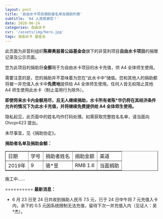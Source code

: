 ```yaml
---
layout: post
title: '自由水卡项目捐助者名单及捐助列表'
subtitle: 'A4 人民感谢您！'
date: 2020-06-24
categories: 自由水卡
cvr: '/assets/img/hero.jpg'
tags: 自由水卡 基金会
---
```

此页面为非营利组织<b>陈卿奥慈善公益基金会</b>旗下的非营利项目<b>自由水卡项目</b>的捐赠记录及公示页面。

您为此项目的捐助将<b>全部</b>用于为自由水卡项目的水卡充值，供 A4 全体师生使用。

需要注意的是，您的捐助并不意味着为您在“此水卡中”储值。您和其他人的捐助都将被一并充值入水卡中<b>免费地</b>提供给 A4 全体师生使用。任何人皆无权阻止其他 A4 师生使用此水卡（制止滥用行为除外）。

<b>即使将来水卡内金额用尽，且无人继续捐助，水卡所有者陈*华仍将在其经济条件允许的情况下为此水卡充值，并将继续免费提供给 A4 全体师生使用。</b>

隐私起见，此页面中的姓名均作打码处理。如需获取完整姓名名单，请当面向 Olvcpr423 提出。

未尽事宜，见《捐助协定》。

<b>捐助者名单及捐助金额：</b>

<table border="1">
<tr>
  <td>日期</td>
  <td>学号</td>
  <td>捐助者姓名</td>
  <td>捐助金额</td>
  <td>渠道</td>
</tr>
<tr>
  <td>2019年</td>
  <td>9</td>
  <td>骆*昱</td>
  <td>RMB 1.6</td>
  <td>当面捐助</td>
</tr>
</table>

施工中……

==========
<b>最新消息：</b>

* 6 月 23 日至 24 日共收到捐助人民币 7.5 元，已于 24 日中午将 7 元充值入卡内，余下的 0.5 元因系统限制无法充值，留待下次一并充值入内（见证人：吴*杰）。

